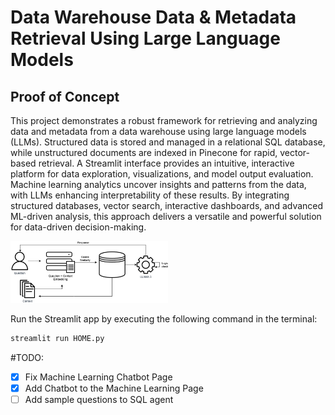 # Data Warehouse Data & Metadata Retrieval Using Large Language Models
## Proof of Concept
This project demonstrates a robust framework for retrieving and analyzing data and metadata from a data warehouse using large language models (LLMs). Structured data is stored and managed in a relational SQL database, while unstructured documents are indexed in Pinecone for rapid, vector-based retrieval. A Streamlit interface provides an intuitive, interactive platform for data exploration, visualizations, and model output evaluation. Machine learning analytics uncover insights and patterns from the data, with LLMs enhancing interpretability of these results. By integrating structured databases, vector search, interactive dashboards, and advanced ML-driven analysis, this approach delivers a versatile and powerful solution for data-driven decision-making.

<img src="assets/image.png" alt="alt text" width="50%">

Run the Streamlit app by executing the following command in the terminal:
```bash
streamlit run HOME.py
```

#TODO:
- [x] Fix Machine Learning Chatbot Page
- [x] Add Chatbot to the Machine Learning Page
- [ ] Add sample questions to SQL agent